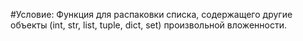 #Условие:
Функция для распаковки списка, содержащего другие объекты (int, str, list, tuple, dict, set) произвольной вложенности.

